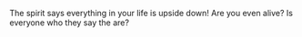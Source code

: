 The spirit says everything in your life is upside down! Are you even alive? Is everyone who they say the are?